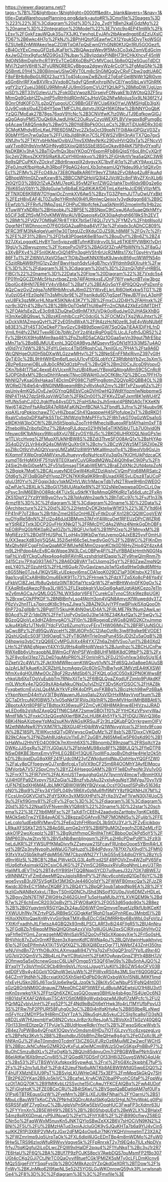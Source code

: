 https://viewer.diagrams.net/?tags=%7B%7D&lightbox=1&highlight=0000ff&edit=_blank&layers=1&nav=1&title=DataWarehousePlanning.png&dark=auto#R%3Cmxfile%20pages%3D%223%22%3E%3Cdiagram%20id%3D%22g_ZydY1tBeh2kaEGdzMg%22%20name%3D%22Integration%20Model%22%3E7Vxtc9o4EP41mWk%2FkLEsv%2FGxkFzauWQuk3Su7X3JKLYwvhqLEyJAfv2tbAkwdngptiEdZzIJXslC7D67%2B6wkc4H7o%2FkNJ%2BPhHQtofGEawfwCX12Ypuk5DvyTkoWSGI6ZSUIeBZnMWAkeo1eaCZGWTqOATpQsEwnGYhGN80KfJQn1RU5GOGezfLcBi4OcYExCmpuGFDz6JKaFbt%2BiQAwzqWev9f5Mo3Co3xkZqmVEdGclmAxJwGZrInx9gfucMZG9Gs37NJbay%2BvljzdalxPjNBH73HCHkXhcvF45nW9dOjN58mDgjhrlhcRT9YEvTCeG8XoDBsPCrMVCqcL5b8p0Q2eSGuoTdDCtMVi7t2qHV6H8%2FyURNORERCyBbgoa2dgwyWz4rCc0f%2FgMqjGNr%2BQ5BmtL01H4%2B0BjImjwUSlwORVT0Lm8cShGMQgQvCRxFCbw2gdtUA6CF8pFBHb8pBpGURDI23uzYSTo45j4cqwZwBZknE2TgEpFGel8NjWr1QRj0vmaSGn6hrIRFXwBXVRrx3Vxdo8CfsdyFQ5mKxjhrpIN1yCElYwo5IbLwVfGhRfKvgfY2izY2uejJ386EU9RMmAFJU9m0SgmCVU2f1QtUkP%2BMIqDW7JgUznpiSD%2BT33VGzIevUJ%2Fok0DzVwoz8ZGrsejvFONyakE1b3WOtoQ3ZF5ruMtmQg9GxbHZDyJntP5yRtHhIdR0mNCsJHqVGb2NfwMojjus5jx9LNj36f2YJBOnrOfdK0FO7iLg2pQYupgoUCC9BBrGEFWCUa6Xk0YwUWMSHgEb3lgXj0Jy9Cypksl0u4Z04HY5pwTMFCUhLdptytrJXlQH16KGNw%2BiNNYOoQbKYzQG7MoEak27B78gs76xqV9YcNc%2B3CNVtfwK7tz0WcJTJ9EqfkowGlGJaQgGAgiyPMS7DuQk6lAJwdUHkC2OuRuvCzyoWEXPLBVVwgpx8dPumgBcg4AcawTA8Q5mk8g%2Bw0%2B0YdEBbPk0OcLpCs%2BUtTiDUpRDRx304l3CMgKMhdy85nLKwLPRE6D5MZtyc2Zk5sOct39opNTF0i8AkjGPGizV03Zy90bMYfSm7rw0a0ze%2FFUXbJId8hIKjn7C5LPEWS2VBH3nAVTX7Qp7gxSXNfJhy%2FTKIYvbHkNwlOvibVJ7mySXMeyNrKc290viHVrQ0lxTa%2FNcvVluaVTvp80h9pVnrMGiHNygBSXiisjQl85SSbEl8SGxOkav894kK75P8v0YxqPJNsDKBKlv3hA%2BaTlQyfhQx3bsjYKOqOY6xpmRFbB6jQIqSY6oL8hCyXQrlfSjc2eVZ9bxsZKXf9SIRaK8JCpYHll0nkkvq%2B9%2FiGHArtlV1ea5aQXC3WR8q9sQPCuPKXyZOckyF2Bdr6nwxpIX2dvgyxXC1bvlF4t1q%2FuKY9AxxLI2%2Fe0JmzKfbpHtoAJh3RboFP9pAG24onLXb3oheamUQYNdeu99Jr1dQXv0nEc1%2FIMy%2FFcO49Jx73E8ONaBkAR61Y9evYZ1IAb2FvO8Ag42u8FjkuAdQBhppWHmGtZvwKxwyB%2BBCCNPQHpVQ3I42JVcW2c8nFWvZFXnXLb6i2t0QYD3%2B92t1ZvAZkMU7epKL95yM2Fkn1ZWG2rlahkTbvl6Idx9B0g2e6o76iiK65sV0bYr%2BdgGujw1v6b8aEXQdIKiKAfD6TmLeXeHpJclD9EVIIzrM%2FTNXOE6KR8W7OYgwiOcZnmkXV6Aw5%2BzvTG3ZPemJUT7uOwUYxBkt%2FEzH8iyEAF4LT0Ziu9qYHRmN09j4fURmlwcQejsjx1y3ydkdggn68%2B9CEEwfzb%2FFRvfjJ1MjpZgsLFOHPuCWpjfcfekZuaSkNm952moeImfls1Hb2zcXTuwWYxNDRbI%2BHipobkJ%2BP5E%2BSNpxC9tCswJ6Ao5uaeQtkhMYyb5CjF3dE2ftSyM7r0yKMWWsrAUV8QseojsKvDX30iaAghgh6619kS1h2EVT%2BMt%2FVQV7OM9aR7Rr8TY8X7blSe174QLi7zV%2FYMZv%2Fhbt8IsoIUOpgrNHTWDhnocmO7F6OSjGA2uaRhba84Vf73p%2Fxlqdx3cADhCC809%2FRC3fFM3NAqlgeVueH1w30TbtgUZc9XduCDJZS9Lh8M8F%2FGy7c%2Fr%2FE%2F31%2Bim7%2FD1x83P0qebK6elB1qvl%2BouDyf%2Bn6Z%2BZ4927JXxLpgqxKLHvBYTpn5yipzvdBTufmKBVdrvv0L5jLz6TKlEfPVWBKt1vDrt19gUy%2Bwyuznmc%2FYcepxPxOVPS%2BAGjSf3ZrvAPfbWNYs%2F8aGJs3XyBPXv4%2F5nI0KAtvOiQ14fPn3pgHVSfr6rUcR2M8ts17XcTGpyHryYasN86FTu1%2FZI6NVUXpVO5acYTtOjbZbqKNNXf6sK9Jwyki8fi6yclWWPN54nC5ziitRbAW6tPHG1zyZdnFBwvHsoh5dvfJ4gB7hcvV9Ydmh9dXXruHr%2FwE%3D%3C%2Fdiagram%3E%3Cdiagram%20id%3D%22iznQj7dhFvHRB5LFIBCj%22%20name%3D%22Data%20Flow%20Diagram%22%3E7Vxdc5s4FP01fnQGCZDhMc5HszvtbqeZznb74lFAtmkxsEJOnP76lYywAcnBTviw3bgzDboIGc49HN17ER6YV4vVB4qT%2BafYJ%2BEAGv5qYF4PIIQOQvyPsDxnFoAQzCwzGviZzdga7oNfRHbMrcvAJ6m0ZSYWxyELkrLRi6OIeKxkw5TGT%2BVu0zj0S4YEz0jpNITh3sMhUbr9E%2Fhsnlkdu9D7jgSzef7NwJB7FjjvLA3pHPvxU8Fk3gzMKxrHLNtarK5IKNAr43K7Y%2B%2FmxCiJ2D4H%2FAHnxk%2Fnzr9c3QYr4%2Bvi%2B%2BRrOpTOeMThUl6wPFn2nCNA42XkEzGIMTDHT%2FOAkfsEe2LvE3c6t83ZIuQtwDd9nM7XfUVDjk0oI6udJw02UHASkXhBGH3mXeQBQ9swL%2BzsKEmhIbCczPC0dciGL%2FOCM2xTXg2WJJhtxt%2FixDckVAfAZmpgQyH%2F2vE05hdWxA%2F9t4zzHcN0ze9L3gE4yWoNUb6fb83E3%2Ft4ST3OeDkeP71syGzvC94B9d5pwiGW7SgOQa7iEAA1DjFHLfnDVmlLfH4fy2ZM2TyexREOb7bWcZnY2z4f4ziRgP0gjD1LUcJLFpfh5JDR52%2Fy%2BHXjX9Hg8Mjm9aq48%2FpZtoRD5aCAQz1OGaa5wVn39gut7MrE5bzsMn71a%2Bq8BJMUUExnhL3QD0A9BygJMQseyyfSvDN1d1f33j3MS7u4AOvI0Id7rV7dW%2B%2FdYLGelcc4TbI5fRqshCuL7kniIGLrc7PHA%2Fta9A6DWcQNHgeOUI0H5bDXwWLGzzwMHvj%2F%2BNeSEnFFMxIRivnZ397yGIHQyTjE0c%2BL9HHWlHDm6pfLpoUU1cyFtDSLobYcYZ3RfdbhbYb2vc3sXm%2BzPe6zonejOBLu9Jb0cRNOdOzbPnyE%2BvQR%2Bm2l0CxJIcgD9VopvDCKn7b84tT75aC4exqE4VUcxnR7nzUBI4RueUYBpjqlQAtogARmS9C5CnRcRSJOPGh8xM%2BcixDhhYAnekiTNyc0RWAH0JxOCfK8tc7Q%2BCcp7PFH7oNhNIQ7yKsaG9xHakaqT4DclmDP098C7ldfPing8otmZQQVpRDQBB4OL%2BWOReD764le54ryBNGINMBqeqmRBh2yRlvIAgXZmy%2BfTxPZsug6Zs%2FIqsUnjy4mKQ5JOvEJw0GYnqQ8jEbVCokDVH0wHQ3WdltYqzm1wNpbpmwSRNP4THA27dzSH9JqViWQTqh%2FRkDn001%2FKKvZDaFJxmf8K1eWU4fZHfUNs5qhCJjD2JtgkIffp44ysGD%2FqjHSAp2sJh5mkxl4PBNGA0cTKXeKNNwj6T4I2hnFfsARqSR47eR8AFaKiN2mfBCNA%2FbndfL3Jfnx%2Ff4uubv9KxiqAXLrgPpkipchawZTCyHliZbpaCSh41QaqppwH4SPIofuIpe2xT%2BdRKD1RxaVCvbs0xDPXaPikS5TbC3N1Wzlg1hMsPFFo%2FI8hTvkGT0gGzWDsa1oSe9lDKhW3lpOCftl%2BUh5lt5lpqiluZooTrHHMhecIslBueoxRFbfAYhaIm0xFT82fneboWsZribofpDhz7%2BAngPJLdgzx021HN1eEeTIKN5lbUTLb7U0Ivid0Nhfeuwc6K1bANgxv9Wcp8XyU78EzyOSY6lJ5c%2BKO6lJHRX0QLNiqGPs1eiw1TLVccHvqg%2FMuoXfUkNHBW8S%2BZdi3TtveSFO08ArQ1x%2BsHjYAp3S4qD2V2LVr94x9Q4sOMjWrQuXtr0X%2Bchv%2BCzW2Wz5MTSRZil0eZRsoZI8cOt9zVhAGQtVxsrgUMZaM2lz8W9YMKaWmzol1y4%2BjeoIVb9GsUnKjXqmnFXWpOrq0AMIVxnJ6Jhueyyy6oNuHcpXVu3qj0s7KiOHUikPdzcaCKxumdT6rHgMXHF75YpV8TE0XseVCuVGRqdMQWpZ4iQ0h6wC9i0Pu%2Fh24Sje2h4kGi0seM%2Fv51qSmsagT5KabiWEMl%2BraEZdXNc2Ufd4ptpZoN%2Bgipk7Mq6%2BCALyuevNDEGwW4KoRZDzIAjslyCVQmPVq68MiRSatc2Ofd6g%2FI3qBGbPdYIyqzZPCN7KKtRa9KR9rnBUxadXRESvLjDsz8TaUCoPgIuU3f0Yvi%2FGgipj3dcy1qkMZHVLWc1rMacwTdbTyN2TRjve9H6n0WE0OqZwPJe%2BXLik%2BoGj1758UUAtaXe8N%2F1O2sNIe0wpwpa0DnCLrL0woPsyc3njM6EBh0O8Rdc4KTUx5LuStkfKY8pMmqQRfKdRlzTa56dLutc2FxRnZK51DjpY27Yz9YWBypO1yy%2B7plAsWm2qpfk%2BhTdCc97c%2FvJf1n37A4rmzf8%3D%3C%2Fdiagram%3E%3Cdiagram%20name%3D%22Data%20Architecture%22%20id%3D%22HetnDyDK2kteIjwW1tf3%22%3E7V1td6I4FP41njP7oT28qx%2BrfdnZmel265zOnH6ZEyFitkDcgFXn128CQQWCogVEWnuOYgiRe58nN%2Fcl2o46dJd3BMym37AFnY4iWcuOet1RFEUzDPrCWlZRi6wYStRiE2Txtk3DCP2GvFHirXNkQT%2FRMcDYCdAs2Whiz4NmkGgDhOBFstsEO8lPnQGbf6K0aRiZwIGZbj%2BQFUyj1p6%2B1ftPiOxp%2FMmyxM%2BMgfliEzz3%2BOd1FHUSPqLTLojH4v39KbDwYqtJvemoQ4JxEB25yyF0mHJjtUXX3eacXd83gV5Q5AL352i5eH66c5eLhwdIyGp0%2F%2BWCj%2FIKnDmMxQhvNljFCgpFhGwQqaMOFlMUwNEMmOzsgnKCtk0D16HvZHo4QY4zxA4m9L2HPdpp4AcEv8C4kWqpe3Nl3LCxLOBPw4Fl%2FuYBBAEkHmthN0Gf4stjaFhLVvBYCkgCuNxq4oq4g9iFAVnRLvzshdrlqHDaqip%2Fv9hwQImRnm7h3415Czjv7PXgG93TA67%2BA6DQBVAYTsCUiqmg25gY%2F80ZawZmpNQrepLY40%2F0zuhHS%2FHLH6Gu4r70yGavIzwnJp1wfGx6q9Hw0dkd6MtHoc8G55Ne0TJs4J1KQVSRLvUEpkovi6msCDA1qoK029DZ1aP30KtsbvX2T61ur9ap1cvgEICxA8H8bOmu6EklK91Tc73%2FHrnek%2FdzXTZq5Xo8cP46Yq4VuFkbVCl8ZJeLIfb8uQvbtlz0lNT8OflaIYtcsQrW%2FwHBHtWvIn0FK0gOx%2FXAqRt6xdAwzcP8va3LrW5%2FLEkpbkglrVUpGqi6gAaitUqtjAbKCezo7e11nwZy6mAGCaJyQMLGQ57NLWXSdqrV6F6TCurekCpTvnoC5fck9lez8pUGKl%2BrxwCOkPPKDF%2BNBlBnfyLso4fAtrH3on4VQN8AmycKfWuweddy3TZP6zVv2hn1TLs7lpircdKt8c1HvsZJlwa%2BAZNOlJyIYPFnwBPivkl5XqQooOh6hP72gZgIlbBr%2BPgtl1Tr5kiuHK4hN0wUD4A%2Fi9LME7Rk1Num2AwjLwiB0Acd%2FZr1dpDN%2FFeTUoPyOsGp0J3lw14j16Z34KAxfQa%2F5wQy%2BGzoQQIoVLe3dHZA8mvgAO%2Fl0n%2BlRogejqEzWGs8QWD2KCtvJmmpvJku4KbRz1JTNy6l7YdcFVOz6ZumoYccyFErxTHW06lMvZ%2BFRFUuNSOLilaCwcBPz%2Fd95QuWzceH%2BfJ6OPn5C12IApOztRc3jw8f9qIke9EVODE12QshUQsEcS03F13t9OaigE%2FvT8GMHTrIe0nqPun45SrJD2tZu5aOqB%2B04hpwjiq3vbCYzQQ6IECvMPGJIjXx4R4YX7Zh6aZh6fVSyo7un1%2B40Xd2LHn%2FWAEgNgwyY4XYrSU9Hs4iqRHoWVesIr%2BJunIhzc%2BCHJCnPwRWXeBb6yUhraopbNLBWmGcFWnPSFWjnB8UHFM8iK8dC9ftbP%2B%2Fx%2F8yc6xI31ez7ZLDeD1guMoPR0%2F0mVnR%2FDJ21Gyh1xw34lg5Ug1E4DZketV2c4WU%2FJktXhMWRecqmKtWQsyti1yN%2Fd6SQJx0a8pe0AUuSBqJzArLlkFkAueKn3CRZbHLhcmAgqvGIc6OlrG7hiBw1yoK3MVztEA4tKXSWINfmXv4gH0UIMw0OcZBgF2RzvMdSb6%2FKQtLgGdC050x82PN0KWwsBfvhkqUb6XoTOgVuEubbTm7RNjvXiITe%2F6lBQLQyaZXgdUFZjmIp9PiAkdKFm0LWtcKy4e7QGG9sXAb4aNkuONsOu1vIZhI2Y3Dv5KoYDSOC%2FHAZ8kFyxgbetlcmEyUsLQs4MJkYkVFzRK4oDfPLqyFKBBg%2BcizHch98wPz6BaAvYkpnNxmD44nYuV3ITBgWauwnJ6Jos0aIu2XsVlDrHxRMqyVypf1xum%2BQCTaDt1rcuN0f0BW57x1v05qNkf3FRVqJXb1hR%2BmMVlHqrilMHB8BAt6%2BpotxAXrt80P8FIzTBdtoxXt36wsulP2ZmCyKO8H8MA9nw4EHlVzyJJRADwLEDo6b2gVAdZAxgQQTfN6CSAK72smwGBOjTf0%2FYtHCKzVPsyryWaJMmtFMk%2FnxkCt3zQGxgNXlerfBIKZoLHU8K4h5YFk%2FtDQU7AVrQ3I6p6BKi4NqAXizbewYpMq2suKNyWAGsIKRSuJF2r3tLzQKubFQOrrkrgwmOIFVM2etNMqNwR7PVXlM7R%2BXGU4FH0jbRWyQ1WNvygVcpi%2FImtv9FcqqjN%2BZ18SPL7EWKvctdQlTyDRVwyscGwDuMz%2F8sb%2B7DixxCVKQdOB29kCAjw%2FNjZbAh8UdAsUx11xEJhT2uGBYJN65MjeEie5P60sKd90%2B1IxHaWlvJ2HhiYEO4O09Ok7mXtmh6XS%2BbnombZ89nzqaf%2FRSqXcY2aDWKcJJi5gxRu%2FlYJG0aUU%2FbhIeMU98xIo8Ff%2BBfJLQ%2FfIeDTP8NSwD8KBE3bmxEmyVPHLEG2BEH13QU67oqWFqJqoBvDhdHw4He1zOk5hkD%2BcjjqdDuG8qXRF241FUdc0M23yfZWkjduntjdNpJOqhHsyYQGFfZW0%2FaLy8pCFfoegvwOJ7xnBnfcgLyTolVX9pCF25m6R4OOMhY3AvfEIMqcuDMVorbA7V572SpvCmv%2BYZZ4jHsegoGAM%2BiYF1e8DvPeoNr3Vu1v0G%2FnrXT%2FlR7VH%2FALKmUS1TwgujghqGxUV7pyrmV4lmcwTyBnmHXlUVJl4H0FPa9ZXvpyy75XZpGia%2BnzFvbJtAu32yxlvAguNgY3MVgu70yy1V9rUFN7tEbdXH6MAEJbLMKfQBW0W9NYBQVxjaLOcsY0Osxd1SPsRv51636zoN0%2Bqi9%2Fkv34Y5tPL049v1lR6Xv0zMu6fhf9MYY8zf9QXNHJX7M%2FCcsUjnGGKVCId%2FdYSXKn3vXMStXHPd%2FrXp3VZwF1VwN30j74UoC59u%2FkfI9Gmv81%2FclFv%2Fgc%3D%3C%2Fdiagram%3E%3Cdiagram%20id%3D%22NsaI5VFNyem9kV1Q8it8%22%20name%3D%22star%20schema%22%3E7Z1tb6M6Fsc%2FTaXdlTrCEEh42aadvdqZarttpbv7qnKCk6BLMAOkSebTrw2YEB4ayAOE%2BkgzajDGAfvv87NP7MONNl5u%2Fuljb%2FFELeLcqIq1udEeblRVMwyD%2FeEp2zhFHRlqnDL3bStOU3YJr%2FZvEicikbqyLRIkaXFSSKkT2t5%2B4pS6LpmGe2nY9%2Bl6P9uMOtZegofnZO82eMLrFDukkO1P2woXcepIz%2BT%2Bg9jzhfhmpCRnllhkThKCBbboOpOkPd5oY5%2FSMP603IyJw2tvv16%2BV5xNb8wnbljngsm%2FPLp2H6cPDwPzRf%2Fz93iheLdJKR%2FYWSUPfKMaDivvfkZZseyuw21SFcavFRUnboOooe5YBmR4rLXvd%2BfZp3nyNypoIhJeWaUG7IqHuzd%2B4dPdyxv787fXt7sX9vd1%2FMfj093fxVXsOSb5klhafFdpMl567IM7CbzoWN27YTUkG55vES4dloDYR%2BzYc5d9nrI6Iz5L%2BCB%2BaLPWvktOLG3L4pffrxd2SF49POVlrZm4WZpPV65FeHUq6dfxAsimsklQ2tCsixC6JKG%2FZVmSC26RqujxRVuRoqNhnLLeyU3TRnHaIiM1LdEVThQ%2BT4vfiYB9SHTQQBNqpSYCD7ui9uesJ32z7OX7dBWE7Jv9INNM2YyFZmEdweMfQzyJqjoIsR8mPV%2FjNcv6cohtlzdQ1GpT6jjYC%2Bwoe5yysB3rJ97SVSgKEkf3M3tDrJe446Oo1dY%2FWWFB0mxcQa%2FJzZRKwidc3D9xECY5MvrZKQBF3%2BQ4Y%2BpQP3oubTabqdNp9EA%2B%2FYtkzljGxNAN8eXxkyLjTBoyTS0nIQ0NChJShd3NSojf1GU0pJVo6DMZvHDLeL%2Bgvv2bN76TNFZWGtHx2l462GUmF1u5pHsaMUbJtYtLXVKQEM9k%2BdR7w%2F6chEmCR203jOpBv2f%2FWO8aK9%2F0G53d65gdo90x%2B8ez%2B%2BGYuqytmVR5GYQpZk24au5D6iWFOmQmyveTeuefJzRkfUbIKCeKfYXWUUh1Ny7KZrtvPQ5JRB9eSCGDgkKef1RqhD1saGPnhREeu3MnbtEI%2BHjXoiXNXtoQaeXnWyVvGiir9pkTMXvBuEDcCi5kDMRRHby6BxWbL0sFpVlzJYXtKrFxadhhJtLFIetszA4GBQ2k93m8LPSCLARf3v8i244FIlgR5%2BU4nNru%2FGd8Zb7r6leqoM1NpQHQGhqAzxVVq7gWJGUAi2qxSClRXyssGhVHvO2yaFhfIe0YGmLZorwzgehMDWnISaVR5ZQoOyFNScXKqpqyXje%2Frl5o0sHLBHjVhlc87xZuOr0rnKFBzen3xXgmnKdfCWitNa4pJ%2BLQIVdwjnHuajkhvjyc61p%2F0pEPlfmhAX1XjT5VQfXQZ%2BiXQl8DzzOgr7TLNWbfZ43ZnH350towNUVndBn7ZrYfhO8uXhLAXmvaa8i947VYq7g2xFh0gQP3rp17Yp1Ld9xr4OUG7pV2OQm5V%2Bb4LnLPwYC9tqUnH%2FbKfOyAvavGnqZ1Pt1r4B8H7JV2Ofmwp5a5x0tcnewGoscC6LUkPOmgp5Y53QF61w09s%2Bu5nhAJQO%2BYxq1YTv3loVfmGC9Cb4l9m9sVLiYcroLiJgugYUuKlI%2BGZW54oOFV03BgdD0FVBv4y4GGpV1OQhoW3eUuWb%2FPiWvxRS0As3MLSjqY6Q0G6QCz64CZrnY9tdNh%2BcrxjatXtO5Xh5leHDdPbD9cWOxbgWXn15N8LIMlKf1jmdn1xEyHJSkn2B5Jl6ToxSUp6e9wQLJzq0k%2BklXv5CwNbuP51FpNQ4ht001sGzQ8OrbNMI0CdnauwZ7MeqOhC24P1itWEFxLdBujuMQEwtsUO1Hj8U3vt1mKn0sywkgYA%2FFtziQh6XZKCssGQOouws0BIHUe4sb4go7lS4UeOc6N3H801dsFKXAFQW4upjT5CAYO5it0MB9gWvdxbgzwMJ9gfI7zMPcfc%2FU2PQrMQZyblvUnH%2Fxg52P%2F4Nd9pBsDtj6eYHwk3fo4rLf1MYUfbPpvU33S%2FRw7hP2PPURf58Fuhg0c3oC%2B0j4nIfqKHvAp%2B8I59beRLxNwdm5FyYcz2MDYP5x1H8RmCDsYTzA%2Bku5gHJb5vkuC2CSIg1lca8qTD3sN3p8D2LsW7HUexmbYwO8N2CvtcxJir8zrXcResJoA%2BVoXn3TkGzV40Q6Q70rI133ImlEDtzeQr7TPyUe%2BUdHpveRdkrjYncI%2B%2FwsoSj6cwWvb%2B4ez7oPWjBq4vQFnpX1OQpyVvOmdsm4IHDu7lOTjGLzyvYcc6zxgzegLvge%2BPeNz3Kvh%2B8%2BxohdbrJ50bBfmZReQlHw8g4gj%2FeOZoXc9LzPhNfAnGJ%2FjApT0nmdm0TcdmY13iCZ6GUFJRzOz6MiujME2w2wcFWCHSB%2BBzcJkNCuNwGZMR2QyKxFuLa0eiMCmi8WJzSOwGSKgxPnBBvP7%2BuOhC5mzuBdXLy%2FqOgKb%2BQUn85dqyuOm7r2PBGBWBwPNrhSivkV86eIAtKw16Xb9mzCnv8I5%2FQGqdR7GDSnFOf33H6j3ZGuvgSWNO4qU4rz%2Bs53%2FUTBSWVjXufqkox9SypwAgL%2Frxl%2FtiG8Xc2kjpbhE7fuP%2Fs%2Fs2nv1ulLRxF%2Fdr42UeuFNp6uANTKb8AEBW9WfdG5wpEDQ0%2F4hUFXMzhEIUU9PsT%2BSvlgLKUWHeOAE75x3EP%2FmMpqSkGkQy7SHTBt2P62DYKan2B9Jo5kiVC%2BcafwLXryACWZ0balPPvohCGfaP%2FppWuczOtTAGQ70K%2B91MtKvbLt2SSyche15jCcAwJYFKCEAIQBq%2FwA4UDqf%2FiGIgHqK%2FZE0BCpCRU%2B4tSKwU%2BVSgpIQaBDatIdAM7qf0UFs01Psj6TBTREqusGjzW%2FveMm%2BFILjXEJU8kFNhail%2FYOarnU%2BS1MbuLcBauW9TkKoCZVkZPNrhd3QDrcAtAsISkKgQdzSHgLN7HyWpkLg0lPsj6SRS5Fa9FZ7vg0xuC%2BiJglpVsPnSKw5EbVOoqHUC3FwaFP3cXdmr63U%2FYYlrnXn%2B5EWHl9%2BE5%2B%2B0SfsbgUEd%2BeW2LX%2BHalxF54mz8pRXGDmaLryP9JINuwG%2Fe1%2FhYXjB%2F%2FjB990cfiwyZ58EGCNn5o%2FaqWWxM5nuvKn5JNKTQYIoSBwZeXX2B6V7sHOCiVN9KN2%2BNi%2F5U%2FU%2BMzHATud3xoiAJcIuGOK9ySJQuKHTa7b6a9YlJ4vCin5suIKKZR1Pi3X8IP2VMvfzJGxr2dFMQ4oOjp6Jr7NKjYKQHVmmetmTZ3X2AZ%2FWZmrImp9Jq5UrpTaOk%2FXL6dlqWJGcEDnTBp4m8mWDMo%2FuW09Hw5LTRS96zlxoWfuR9WvvVqgve5k%2FFpRnrxkT2y7t9EQ4o7lULxNpDVxfrfyJ7tiqKQgfuI2iLoDLwcZFQW9xlHalDF2pqu4%2F1YuNkqT%2Bc3vJ1r2R77E6HaU%2F6Q%2BA%2BUf7P9zPOJKS8pcV7AwbDQS7puMsmFP2fBo307UGt4cCKg2GJj7CtJNrTC0QaOyvif8tuefCGk1PMIZK5sMTy0cLFLDmKlcnv6MQz5SigeFilYYSqqFys0b%2BOOM8kAzc0YZpQkdGeX0R%2BTDow%2F1sFnWy%2BKJnMko62I9fapNLSe52jZ5YOSLGuWKOnrowQ59yk3PLjvrwIsnahGe4%2F8%3D%3C%2Fdiagram%3E%3C%2Fmxfile%3E
